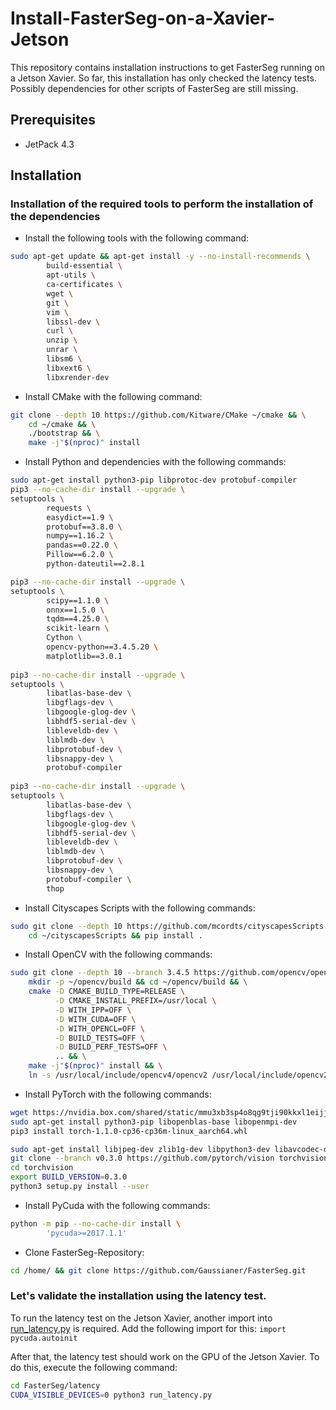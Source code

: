 # Install-FasterSeg-on-a-Xavier-Jetson
This repository contains installation instructions to get FasterSeg running on a Jetson Xavier. 
So far, this installation has only checked the latency tests. Possibly dependencies for other scripts of FasterSeg are still missing. 

## Prerequisites
- JetPack 4.3

## Installation

### Installation of the required tools to perform the installation of the dependencies
* Install the following tools with the following command: 
```bash
sudo apt-get update && apt-get install -y --no-install-recommends \
        build-essential \
        apt-utils \
        ca-certificates \
        wget \
        git \
        vim \
        libssl-dev \
        curl \
        unzip \
        unrar \
        libsm6 \
        libxext6 \
        libxrender-dev
```

* Install CMake with the following command: 
```bash
git clone --depth 10 https://github.com/Kitware/CMake ~/cmake && \
    cd ~/cmake && \
    ./bootstrap && \
    make -j"$(nproc)" install
```

* Install Python and dependencies with the following commands: 
```bash
sudo apt-get install python3-pip libprotoc-dev protobuf-compiler
pip3 --no-cache-dir install --upgrade \
setuptools \
        requests \
        easydict==1.9 \
        protobuf==3.8.0 \
        numpy==1.16.2 \
        pandas==0.22.0 \
        Pillow==6.2.0 \
        python-dateutil==2.8.1

pip3 --no-cache-dir install --upgrade \
setuptools \
        scipy==1.1.0 \
        onnx==1.5.0 \
        tqdm==4.25.0 \
        scikit-learn \
        Cython \
        opencv-python==3.4.5.20 \
        matplotlib==3.0.1
        
pip3 --no-cache-dir install --upgrade \
setuptools \
        libatlas-base-dev \
        libgflags-dev \
        libgoogle-glog-dev \
        libhdf5-serial-dev \
        libleveldb-dev \
        liblmdb-dev \
        libprotobuf-dev \
        libsnappy-dev \
        protobuf-compiler
        
pip3 --no-cache-dir install --upgrade \
setuptools \
        libatlas-base-dev \
        libgflags-dev \
        libgoogle-glog-dev \
        libhdf5-serial-dev \
        libleveldb-dev \
        liblmdb-dev \
        libprotobuf-dev \
        libsnappy-dev \
        protobuf-compiler \
        thop
```


* Install Cityscapes Scripts with the following commands: 
```bash
sudo git clone --depth 10 https://github.com/mcordts/cityscapesScripts ~/cityscapesScripts && \
    cd ~/cityscapesScripts && pip install .
```


* Install OpenCV with the following commands: 
```bash
sudo git clone --depth 10 --branch 3.4.5 https://github.com/opencv/opencv ~/opencv && \
    mkdir -p ~/opencv/build && cd ~/opencv/build && \
    cmake -D CMAKE_BUILD_TYPE=RELEASE \
          -D CMAKE_INSTALL_PREFIX=/usr/local \
          -D WITH_IPP=OFF \
          -D WITH_CUDA=OFF \
          -D WITH_OPENCL=OFF \
          -D BUILD_TESTS=OFF \
          -D BUILD_PERF_TESTS=OFF \
          .. && \
    make -j"$(nproc)" install && \
    ln -s /usr/local/include/opencv4/opencv2 /usr/local/include/opencv2
```


* Install PyTorch with the following commands: 
```bash
wget https://nvidia.box.com/shared/static/mmu3xb3sp4o8qg9tji90kkxl1eijjfc6.whl -O torch-1.1.0-cp36-cp36m-linux_aarch64.whl
sudo apt-get install python3-pip libopenblas-base libopenmpi-dev 
pip3 install torch-1.1.0-cp36-cp36m-linux_aarch64.whl
```
```bash
sudo apt-get install libjpeg-dev zlib1g-dev libpython3-dev libavcodec-dev libavformat-dev libswscale-dev
git clone --branch v0.3.0 https://github.com/pytorch/vision torchvision
cd torchvision
export BUILD_VERSION=0.3.0   
python3 setup.py install --user
```


* Install PyCuda with the following commands: 
```bash
python -m pip --no-cache-dir install \
        'pycuda>=2017.1.1'
```


* Clone FasterSeg-Repository: 
```bash
cd /home/ && git clone https://github.com/Gaussianer/FasterSeg.git
```
### Let's validate the installation using the latency test.
To run the latency test on the Jetson Xavier, another import into [run_latency.py](https://github.com/Gaussianer/Install-FasterSeg-on-a-Xavier-Jetson/blob/89160e1166f34468c1753d2e1de529ecadb4afba/run_latency.py#L7) is required. Add the following import for this: `import pycuda.autoinit` 

After that, the latency test should work on the GPU of the Jetson Xavier. To do this, execute the following command: 
```bash
cd FasterSeg/latency
CUDA_VISIBLE_DEVICES=0 python3 run_latency.py
```

